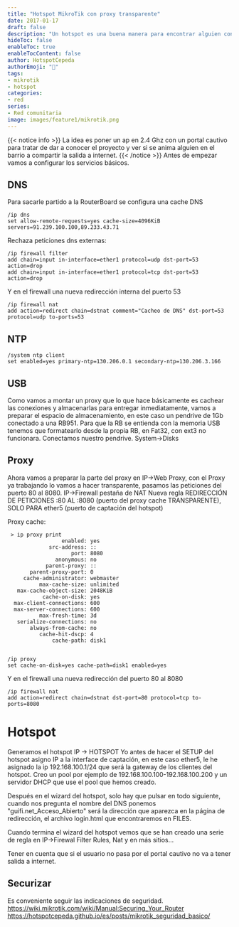 ```yaml
---
title: "Hotspot MikroTik con proxy transparente"
date: 2017-01-17
draft: false
description: "Un hotspot es una buena manera para encontrar alguien con quien compartir salida a internet"
hideToc: false
enableToc: true
enableTocContent: false
author: HotspotCepeda 
authorEmoji: "🗻"
tags:
- mikrotik
- hotspot
categories:
- red
series:
- Red comunitaria
image: images/feature1/mikrotik.png
---
```

{{< notice info >}}
La idea es poner un ap en 2.4 Ghz con un portal cautivo para tratar de dar a conocer el proyecto y ver si se anima alguien en el barrio a compartir la salida a internet.
{{< /notice >}}
Antes de empezar vamos a configurar los servicios básicos.
## DNS
Para sacarle partido a la RouterBoard se configura una cache DNS
```
/ip dns
set allow-remote-requests=yes cache-size=4096KiB servers=91.239.100.100,89.233.43.71
```
Rechaza peticiones dns externas:
```
/ip firewall filter
add chain=input in-interface=ether1 protocol=udp dst-port=53 action=drop
add chain=input in-interface=ether1 protocol=tcp dst-port=53 action=drop
```
Y en el firewall una nueva redirección interna del puerto 53
```
/ip firewall nat
add action=redirect chain=dstnat comment="Cacheo de DNS" dst-port=53 protocol=udp to-ports=53
```
## NTP 
```
/system ntp client
set enabled=yes primary-ntp=130.206.0.1 secondary-ntp=130.206.3.166
```
## USB
Como vamos a montar un proxy que lo que hace básicamente es cachear las conexiones y almacenarlas para entregar inmediatamente, vamos a preparar el espacio de almacenamiento, en este caso un pendrive de 1Gb conectado a una RB951.
Para que la RB se entienda con la memoria USB tenemos que formatearlo desde la propia RB, en Fat32, con ext3 no funcionara. Conectamos nuestro pendrive. System->Disks
## Proxy
Ahora vamos a preparar la parte del proxy en IP->Web Proxy, con el Proxy ya trabajando lo vamos a hacer transparente, pasamos las peticiones del puerto 80 al 8080.
IP->Firewall pestaña de NAT Nueva regla
REDIRECCIÓN DE PETICIONES :80 AL :8080 (puerto del proxy cache TRANSPARENTE), SOLO PARA ether5 (puerto de captación del hotspot)

Proxy cache:
```
 > ip proxy print 
                 enabled: yes
             src-address: ::
                    port: 8080
               anonymous: no
            parent-proxy: ::
       parent-proxy-port: 0
     cache-administrator: webmaster
          max-cache-size: unlimited
   max-cache-object-size: 2048KiB
           cache-on-disk: yes
  max-client-connections: 600
  max-server-connections: 600
          max-fresh-time: 3d
   serialize-connections: no
       always-from-cache: no
          cache-hit-dscp: 4
              cache-path: disk1


/ip proxy
set cache-on-disk=yes cache-path=disk1 enabled=yes
```
Y en el firewall una nueva redirección del puerto 80 al 8080
```
/ip firewall nat
add action=redirect chain=dstnat dst-port=80 protocol=tcp to-ports=8080
```
# Hotspot
Generamos el hotspot IP -> HOTSPOT
Yo antes de hacer el SETUP del hotspot asigno IP a la interface de captación, en este caso ether5, le he asignado la ip 192.168.100.1/24 que será la gateway de los clientes del hotspot. Creo un pool por ejemplo de 192.168.100.100-192.168.100.200 y un servidor DHCP que use el pool que hemos creado.

Después en el wizard del hotspot, solo hay que pulsar en todo siguiente, cuando nos pregunta el nombre del DNS ponemos "guifi.net_Acceso_Abierto" será la dirección que aparezca en la página de redirección, el archivo login.html que encontraremos en FILES.

Cuando termina el wizard del hotspot vemos que se han creado una serie de regla en IP->Firewal Filter Rules, Nat y en más sitios...

Tener en cuenta que si el usuario no pasa por el portal cautivo no va a tener salida a internet.

## Securizar
Es conveniente seguir las indicaciones de seguridad.
https://wiki.mikrotik.com/wiki/Manual:Securing_Your_Router
https://hotspotcepeda.github.io/es/posts/mikrotik_seguridad_basico/